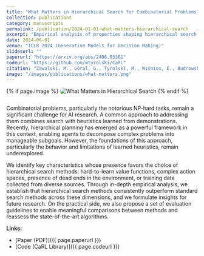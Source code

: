 ```yaml
---
title: "What Matters in Hierarchical Search for Combinatorial Problems?"
collection: publications
category: manuscripts
permalink: /publication/2024-01-01-what-matters-hierarchical-search
excerpt: "Empirical analysis of properties shaping hierarchical search in combinatorial reasoning; guidelines for robust comparison + future design."
date: 2024-06-01
venue: "ICLR 2024 (Generative Models for Decision Making)"
slidesurl: ""
paperurl: "https://arxiv.org/abs/2406.03361"
codeurl: "https://github.com/mtyrolski/CaRL"
citation: "Zawalski, M., Góral, G., Tyrolski, M., Wiśnios, E., Budrowski, F., Cygan, M., Kuciński, Ł., & Miłoś, P. (2024). What matters in hierarchical search for combinatorial reasoning problems? arXiv preprint arXiv:2406.03361."
image: "/images/publications/what-matters.png"
---
```


{% if page.image %}
<img src="{{ page.image }}" alt="What Matters in Hierarchical Search" style="max-width: 420px; border-radius: 8px; margin-bottom: 1em;" />
{% endif %}

Combinatorial problems, particularly the notorious NP-hard tasks, remain a significant challenge for AI research. A common approach to addressing them combines search with heuristics learned from demonstrations. Recently, hierarchical planning has emerged as a powerful framework in this context, enabling agents to decompose complex problems into manageable subgoals. However, the foundations of this approach, particularly the behavior and limitations of learned heuristics, remain underexplored.

We identify key characteristics whose presence favors the choice of hierarchical search methods: hard-to-learn value functions, complex action spaces, presence of dead ends in the environment, or training data collected from diverse sources. Through in-depth empirical analysis, we establish that hierarchical search methods consistently outperform standard search methods across these dimensions, and we formulate insights for future research. On the practical side, we also propose a set of evaluation guidelines to enable meaningful comparisons between methods and reassess the state-of-the-art algorithms.

**Links:**
- [Paper (PDF)]({{ page.paperurl }})
- [Code (CaRL Library)]({{ page.codeurl }})
